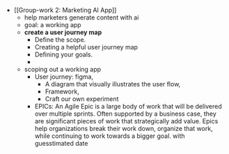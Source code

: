- [[Group-work 2: Marketing AI App]]
	- help marketers generate content with ai
	- goal: a working app
	- **create a user journey map**
		- Define the scope.
		- Creating a helpful user journey map
		- Defining your goals.
		-
	- scoping out a working app
		- User journey: figma,
			- A diagram that visually illustrates the user flow,
			- Framework,
			- Craft our own experiment
		- EPICs: An Agile Epic is a large body of work that will be delivered over multiple sprints. Often supported by a business case, they are significant pieces of work that strategically add value. Epics help organizations break their work down, organize that work, while continuing to work towards a bigger goal. with guesstimated date